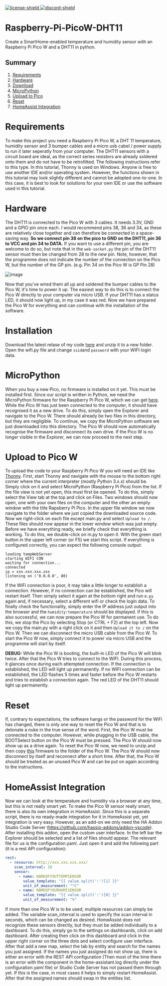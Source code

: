 [download]: #download
[discord-invite]: https://discord.gg/2EBCAqp
[license]: https://github.com/RaptusBube/Raspberry-Pi-PicoW-DHT11/blob/main/LICENSE
[discord-shield]: https://discord.com/api/guilds/580984045714931713/widget.png
[license-shield]: https://img.shields.io/badge/License-Apache%202.0-white.svg
[ ![license-shield][] ][license]
[ ![discord-shield][] ][discord-invite]


# Raspberry-Pi-PicoW-DHT11
Create a SmartHome-enabled temperature and humidity sensor with an Raspberry Pi Pico W and a DHT11 in python.

## Summary

1. [Requirements](#requirements)
2. [Hardware](#hardware)
3. [Download](#installation)
4. [MicroPython](#micropython)
5. [Upload to Pico](#upload-to-pico-w)
6. [Reset](#reset)
7. [HomeAssist Integration](homeassist-integration)

# Requirements
To make this project you need a Raspberry Pi Pico W, a DHT 11 temperature, humidity sensor and 3 bumper cables and a micro usb cabel / power supply to run it later seperatly from your computer. The DHT11 sensors with a circuit board are ideal, as the correct series resistors are already soldered onto them and do not have to be retrofitted. The following instructions refer to this type. In this tutorial, Thonny is used on Windows. Anyone is free to use another IDE and/or operating system. However, the functions shown in this tutorial may look slightly different and cannot be adopted one-to-one. In this case, it is best to look for solutions for your own IDE or use the software used in this tutorial.  

# Hardware

The DHT11 is connected to the Pico W with 3 cables. It needs 3.3V, GND and a GPIO pin once each. I would recommend pins 38, 36 and 34, as these are relatively close together and can therefore be connected in a space-saving way. **So we connect pin 38 on the pico to GND on the DHT11, pin 36 to VCC and pin 34 to DATA.** If you want to use a different pin, you are welcome to do so, but note that in the ```web-socket.py``` the pin of the DHT11 sensor must then be changed from 28 to the new pin. Note, however, that the programme does not indicate the number of the connection on the Pico W, but the number of the GP pin. (e.g. Pin 34 on the Pico W is GP Pin 28)

![image](https://user-images.githubusercontent.com/74785642/199821986-7d626d02-4a28-4926-be3b-98c163ac6d9a.png)

Now that you've wired them all up and soldered the bumper cables to the Pico W, it's time to power it up. The easiest way to do this is to connect the Pico W directly to your computer via micro USB. If your DHT11 has a status LED, it should now light up, in my case it was red. Now we have prepared the Pico W for everything and can continue with the installation of the software.

# Installation

Download the latest relase of my code [here](https://github.com/RaptusBube/Raspberry-Pi-PicoW-DHT11/releases/tag/v1.0.0) and unzip it to a new folder. Open the wifi.py file and change ```ssid```and ```password``` with your WIFI login data. 

# MicroPython

When you buy a new Pico, no firmware is installed on it yet. This must be installed first. Since our script is written in Python, we need the MicroPython firmware for the Raspberry Pi Pico W, which we can get [here](https://micropython.org/download/rp2-pico-w/rp2-pico-w-latest.uf2). While the Pico W has just been connected to the computer, it should have recognised it as a new drive. To do this, simply open the Explorer and navigate to the Pico W. There should already be two files in this directory, but they are negligible. To continue, we copy the MicroPython software we just downloaded into this directory. The Pico W should now automatically recognise the firmware and disconnect its own drive. If the Pico W is no longer visible in the Explorer, we can now proceed to the next step.   

# Upload to Pico W

To upload the code to your Raspberry Pi Pico W you will need an IDE like [Thonny](https://thonny.org). First, start Thonny and navigate with the mouse to the bottom right corner where the current interpreter (mostly Python 3.x.x) should be. Simply click on it and select MicroPython (Raspberry Pi Pico) from the list. If the file view is not yet open, this must first be opened. To do this, simply select the View tab at the top and click on Files. Two windows should now open, one with your own files on the computer and the other an empty window with the title Rapsberry Pi Pico. In the upper file window we now navigate to the folder where we just copied the downloaded source code. Now we right-click on each file except main.py and select ```Upload to /```. These files should now appear in the lower window which was just empty. Before we have everything ready, we briefly check that everything is working. To do this, we double-click on m.py to open it. With the green start button in the upper left corner (or F5) we start this script. If everything is configured correctly, you can expect the following console output: 
```
loading tempWebServer
starting WIFI CON
waiting for connection...
connected
ip = xxx.xxx.xxx.xxx
listening on ('0.0.0.0', 80)
```
If the WiFi connection is poor, it may take a little longer to establish a connection. However, if no connection can be established, the Pico will restart itself. Then simply select it again at the bottom right and run ```m.py``` again and, if necessary, select a different wifi or check the login data. To finally check the functionality, simply enter the IP address just output into the browser and the ```humidity:temperature``` should be displayed. If this is also successful, we can now prepare the Pico W for permanent use. To do this, we stop the Pico by selecting Stop (or CTRL + F2) at the top left. Now we copy the main.py with a right click on it and then ```Upload it to /``` on the Pico W. Then we can disconnect the micro USB cable from the Pico W. To start the Pico W now, simply connect it to power via micro USB and the programme will start by itself. 

**DEBUG:** While the Pico W is booting, the built-in LED of the Pico W will blink twice. After that the Pico W tries to connect to the WIFI. During this process, it glances once during each attempted connection. If the connection is established, the LED will light up permanently. If no WIFI connection can be established, the LED flashes 5 times and faster before the Pico W restarts and tries to establish a connection again. The red LED of the DHT11 should light up permanently.

# Reset

If, contrary to expectations, the software hangs or the password for the WiFi has changed, there is only one way to reset the Pico W and that is to detonate a nuke in the true sense of the word. First, the Pico W must be connected to the computer. However, while plugging in the USB cable, the BOOTSelect button on the Pico W must be pressed. The Pico W should now show up as a drive again. To reset the Pico W now, we need to unzip and then copy [this](https://github.com/RaptusBube/Raspberry-Pi-PicoW-DHT11/files/9933195/PicoW_Nuke.zip) firmware to the folder of the Pico W. The Pico W should now disconnect by itself and reconnect after a short time. After that, the Pico W should be treated as an unused Pico W and can be put on again according to the instructions.

# HomeAssist Integration

Now we can look at the temperature and humidity via a browser at any time, but this is not really smart yet. To make the Pico W sensor really smart, there is also its own integration in HomeAssist. Since this is a separate script, there is no ready-made integration for it in HomeAssist yet, yet integration is very easy. However, as an add-on we only need the HA Addon Studio Code Server (https://github.com/hassio-addons/addon-vscode). After installing this addon, open the custom user interface. In the left bar the Explorer should be selected and a list of files should appear. The relevant file for us is the configuration.yaml. Just open it and add the following part (it is a rest API configuration):  
```yaml
rest:
  - resource: http://xxx.xxx.xxx.xxx/
    scan_interval: 10
    sensor:
      - name: NAMEOFYOUTTEMPSENSOR
        value_template: "{{ value.split(':')[1] }}"
        unit_of_measurement: "°C"
      - name: NAMEOFYOURHUMISENSOR
        value_template: "{{ value.split(':')[0] }}"
        unit_of_measurement: "%"
```
If more than one Pico W is to be used, multiple resources can simply be added. The variable scan_interval is used to specify the scan interval in seconds, which can be changed as desired. HomeAssist does not recognize these sensors directly, but they must be added individually to a dashboard. To do this, simply go to the settings on dashboards, click on add dashboard. After creating then click on this dashboard and click in the upper right corner on the three dots and select configure user interface. After that add a new map, select the tab by entity and search for the names you just assigned. If the names you just assigned do not show up, there is either an error with the REST API configuration (Then most of the time there is an error with the component in the home-assistant.log directly under the configuration.yaml file) or Studio Code Server has not passed them through yet. If this is the case, in most cases it helps to simply restart HomeAssist. After that the assigned names should swap in the entities list. 
